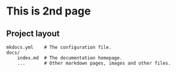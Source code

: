# This is 2nd page

## Project layout

    mkdocs.yml    # The configuration file.
    docs/
        index.md  # The documentation homepage.
        ...       # Other markdown pages, images and other files.
